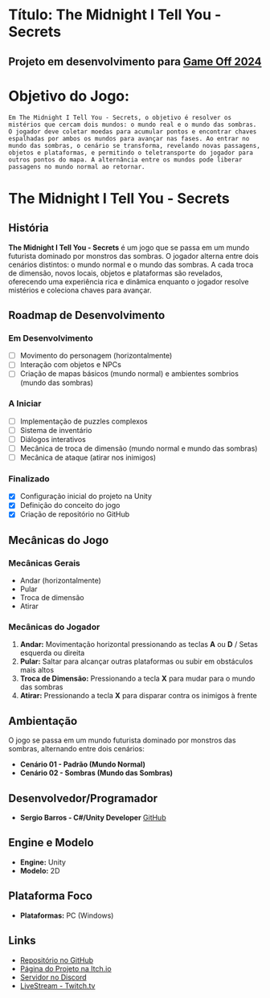 # Título: The Midnight I Tell You - Secrets
## Projeto em desenvolvimento para [Game Off 2024](https://itch.io/jam/game-off-2024) 
# Objetivo do Jogo: 
`Em The Midnight I Tell You - Secrets, o objetivo é resolver os mistérios que cercam dois mundos: o mundo real e o mundo das sombras. O jogador deve coletar moedas para acumular pontos e encontrar chaves espalhadas por ambos os mundos para avançar nas fases. Ao entrar no mundo das sombras, o cenário se transforma, revelando novas passagens, objetos e plataformas, e permitindo o teletransporte do jogador para outros pontos do mapa. A alternância entre os mundos pode liberar passagens no mundo normal ao retornar.`
# The Midnight I Tell You - Secrets

## História

**The Midnight I Tell You - Secrets** é um jogo que se passa em um mundo futurista dominado por monstros das sombras. O jogador alterna entre dois cenários distintos: o mundo normal e o mundo das sombras. A cada troca de dimensão, novos locais, objetos e plataformas são revelados, oferecendo uma experiência rica e dinâmica enquanto o jogador resolve mistérios e coleciona chaves para avançar.

## Roadmap de Desenvolvimento

### Em Desenvolvimento
- [ ] Movimento do personagem (horizontalmente)
- [ ] Interação com objetos e NPCs
- [ ] Criação de mapas básicos (mundo normal) e ambientes sombrios (mundo das sombras)

### A Iniciar
- [ ] Implementação de puzzles complexos
- [ ] Sistema de inventário
- [ ] Diálogos interativos
- [ ] Mecânica de troca de dimensão (mundo normal e mundo das sombras)
- [ ] Mecânica de ataque (atirar nos inimigos)

### Finalizado
- [x] Configuração inicial do projeto na Unity
- [x] Definição do conceito do jogo
- [x] Criação de repositório no GitHub

## Mecânicas do Jogo

### Mecânicas Gerais
- Andar (horizontalmente)
- Pular
- Troca de dimensão
- Atirar

### Mecânicas do Jogador
1. **Andar:** Movimentação horizontal pressionando as teclas **A** ou **D** / Setas esquerda ou direita
2. **Pular:** Saltar para alcançar outras plataformas ou subir em obstáculos mais altos
3. **Troca de Dimensão:** Pressionando a tecla **X** para mudar para o mundo das sombras
4. **Atirar:** Pressionando a tecla **X** para disparar contra os inimigos à frente

## Ambientação

O jogo se passa em um mundo futurista dominado por monstros das sombras, alternando entre dois cenários:
- **Cenário 01 - Padrão (Mundo Normal)**
- **Cenário 02 - Sombras (Mundo das Sombras)**

## Desenvolvedor/Programador
- **Sergio Barros - C#/Unity Developer** [GitHub](www.google.com)

## Engine e Modelo
- **Engine:** Unity
- **Modelo:** 2D

## Plataforma Foco
- **Plataformas:** PC (Windows)

## Links
- [Repositório no GitHub](https://github.com/usuario/the-midnight-i-tell-you-secrets)
- [Página do Projeto na Itch.io](https://itch.io/jam/the-midnight-i-tell-you-secrets)
- [Servidor no Discord](https://discord.gg/link-servidor)
- [LiveStream - Twitch.tv](https://discord.gg/link-servidor)

